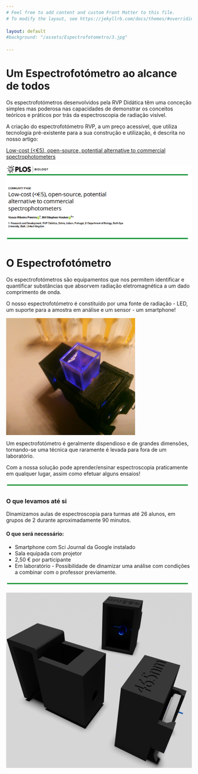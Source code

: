 ```yaml
---
# Feel free to add content and custom Front Matter to this file.
# To modify the layout, see https://jekyllrb.com/docs/themes/#overriding-theme-defaults

layout: default
#background: "/assets/Espectrofotometro/3.jpg"

---
```


# Um Espectrofotómetro ao alcance de todos
Os espectrofotómetros desenvolvidos pela RVP Didática têm uma conceção simples mas poderosa nas capacidades de demonstrar os conceitos teóricos e práticos por trás da espectroscopia de radiação visível.


A criação do espectrofotómetro RVP, a um preço acessível, que utiliza tecnologia pré-existente para a sua construção e utilização, é descrita no nosso artigo:

[Low-cost (<€5), open-source, potential alternative to commercial spectrophotometers](https://doi.org/10.1371/journal.pbio.3000321)

![Imagem do Artigo](assets/Espectrofotometro/article.jpg)


# O Espectrofotómetro

Os espectrofotómetros são equipamentos que nos permitem identificar e quantificar substâncias que absorvem radiação eletromagnética a um dado comprimento de onda.

O nosso espectrofotómetro é constituído por uma fonte de radiação - LED, um suporte para a amostra em análise e um sensor - um smartphone!


<div><img src="assets/Espectrofotometro/ligado.jpg" alt="Imagem de espectrofotómetro ligado" align="middle" width="350"></div>

Um espectrofotómetro é geralmente dispendioso e de grandes dimensões, tornando-se uma técnica que raramente é levada para fora de um laboratório.


Com a nossa solução pode aprender/ensinar espectroscopia praticamente em qualquer lugar, assim como efetuar alguns ensaios!

<p><img src="assets/varios/hr.jpg" alt="hr" width="750"></p>

### O que levamos até si
Dinamizamos aulas de espectroscopia para turmas até 26 alunos, em grupos de 2 durante aproximadamente 90 minutos.

#### O que será necessário:

- Smartphone com Sci Journal da Google instalado
- Sala equipada com projetor
- 2,50 € por participante
- Em laboratório - Possibilidade de dinamizar uma análise com condições a combinar com o professor previamente.

<p><img src="assets/varios/hr.jpg" alt="hr" width="750"></p>
<p><img src="assets/Backgrounds/Background4.png" alt="imagem" width="550"></p>
